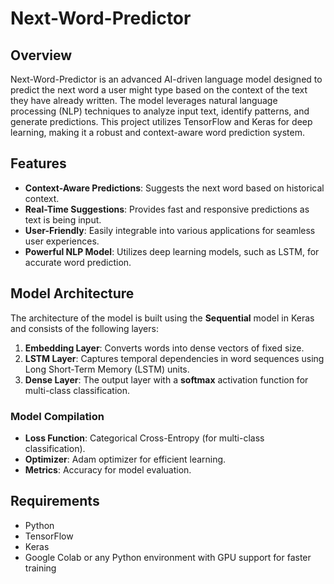 # Next-Word-Predictor

## Overview

Next-Word-Predictor is an advanced AI-driven language model designed to predict the next word a user might type based on the context of the text they have already written. The model leverages natural language processing (NLP) techniques to analyze input text, identify patterns, and generate predictions. This project utilizes TensorFlow and Keras for deep learning, making it a robust and context-aware word prediction system.

## Features

- **Context-Aware Predictions**: Suggests the next word based on historical context.
- **Real-Time Suggestions**: Provides fast and responsive predictions as text is being input.
- **User-Friendly**: Easily integrable into various applications for seamless user experiences.
- **Powerful NLP Model**: Utilizes deep learning models, such as LSTM, for accurate word prediction.

## Model Architecture

The architecture of the model is built using the **Sequential** model in Keras and consists of the following layers:

1. **Embedding Layer**: Converts words into dense vectors of fixed size.
2. **LSTM Layer**: Captures temporal dependencies in word sequences using Long Short-Term Memory (LSTM) units.
3. **Dense Layer**: The output layer with a **softmax** activation function for multi-class classification.

### Model Compilation

- **Loss Function**: Categorical Cross-Entropy (for multi-class classification).
- **Optimizer**: Adam optimizer for efficient learning.
- **Metrics**: Accuracy for model evaluation.

## Requirements

- Python
- TensorFlow
- Keras
- Google Colab or any Python environment with GPU support for faster training
